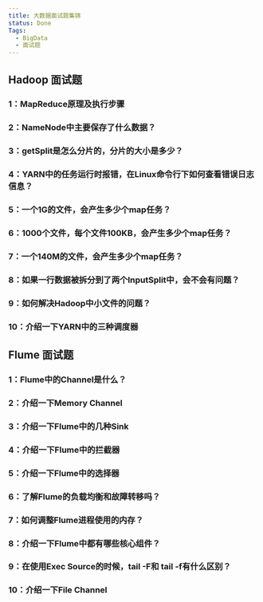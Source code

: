 ```yaml
---
title: 大数据面试题集锦
status: Done
Tags:
  - BigData
  - 面试题
---
```


## Hadoop 面试题

### 1：MapReduce原理及执行步骤

### 2：NameNode中主要保存了什么数据？

### 3：getSplit是怎么分片的，分片的大小是多少？

### 4：YARN中的任务运行时报错，在Linux命令行下如何查看错误日志信息？

### 5：一个1G的文件，会产生多少个map任务？

### 6：1000个文件，每个文件100KB，会产生多少个map任务？

### 7：一个140M的文件，会产生多少个map任务？

### 8：如果一行数据被拆分到了两个InputSplit中，会不会有问题？

### 9：如何解决Hadoop中小文件的问题？

### 10：介绍一下YARN中的三种调度器

## Flume 面试题

### 1：Flume中的Channel是什么？

### 2：介绍一下Memory Channel

### 3：介绍一下Flume中的几种Sink

### 4：介绍一下Flume中的拦截器

### 5：介绍一下Flume中的选择器

### 6：了解Flume的负载均衡和故障转移吗？

### 7：如何调整Flume进程使用的内存？

### 8：介绍一下Flume中都有哪些核心组件？

### 9：在使用Exec Source的时候，tail -F和 tail -f有什么区别？

### 10：介绍一下File Channel